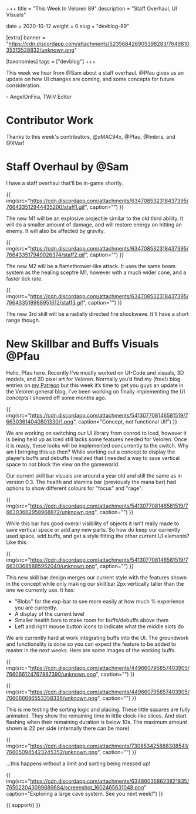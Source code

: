 +++
title = "This Week In Veloren 89"
description = "Staff Overhaul, UI Visuals"

date = 2020-10-12
weight = 0
slug = "devblog-89"

[extra]
banner = "https://cdn.discordapp.com/attachments/523568428905398283/764981035313528832/unknown.png"

[taxonomies]
tags = ["devblog"]
+++

This week we hear from @Sam about a staff overhaul. @Pfau gives us an update on
how UI changes are coming, and some concepts for future consideration.

\- AngelOnFira, TWiV Editor

# Contributor Work

Thanks to this week's contributors, @xMAC94x, @Pfau, @Imbris, and @XVar!

# Staff Overhaul by @Sam

I have a staff overhaul that'll be in-game shortly.

{{
  img(src="https://cdn.discordapp.com/attachments/634708532318437395/766433512944435200/staff1.gif",
  caption="")
}}

The new M1 will be an explosive projectile similar to the old third ability. It
will do a smaller amount of damage, and will restore energy on hitting an enemy.
It will also be affected by gravity.

{{
  img(src="https://cdn.discordapp.com/attachments/634708532318437395/766433517949026374/staff2.gif",
  caption="")
}}

The new M2 will be a flamethrower-like attack. It uses the same beam system as
the healing sceptre M1, however with a much wider cone, and a faster tick rate.

{{
  img(src="https://cdn.discordapp.com/attachments/634708532318437395/766433518988951612/staff3.gif",
  caption="")
}}

The new 3rd skill will be a radially directed fire shockwave. It'll have a short
range though.

# New Skillbar and Buffs Visuals @Pfau

Hello, Pfau here. Recently I've mostly worked on UI-Code and visuals, 3D models,
and 2D pixel art for Veloren. Normally you’d find my (free!) blog entries on [my
Patreon](https://www.patreon.com/pfau) but this week it’s time to get you guys
an update in the Veloren general blog. I’ve been working on finally implementing
the UI concepts I showed off some months ago.

{{
  img(src="https://cdn.discordapp.com/attachments/541307708146581519/766303614040801330/1.png",
  caption="Concept, not functional UI!")
}}

We are working on switching our UI library from conrod to Iced, however it is
being held up as Iced still lacks some features needed for Veloren. Once it is
ready, these looks will be implemented concurrently to the switch. Why am I
bringing this up then? While working out a concept to display the player’s buffs
and debuffs I realized that I needed a way to save vertical space to not block
the view on the gameworld.

Our current skill bar visuals are around a year old and still the same as in
version 0.3. The health and stamina bar (previously the mana bar) had options to
show different colours for "focus" and "rage".

{{
  img(src="https://cdn.discordapp.com/attachments/541307708146581519/766303662958968872/unknown.png",
  caption="")
}}

While this bar has good overall visibility of objects it isn’t really made to
save vertical space or add any new parts. So how do keep our currently used
space, add buffs, and get a style fitting the other current UI elements? Like
this:

{{
  img(src="https://cdn.discordapp.com/attachments/541307708146581519/766303685885952040/unknown.png",
  caption="")
}}

This new skill bar design merges our current style with the features shown in
the concept while only making our skill bar 2px vertically taller than the one
we currently use. It has:

- "Blobs" for the exp-bar to see more easily at how much % experience you are
  currently.
- A display of the current level
- Smaller health bars to make room for buffs/debuffs above them
- Left and right mouse button icons to indicate what the middle slots do

We are currently hard at work integrating buffs into the UI. The groundwork and
functionality is done so you can expect the feature to be added to master in the
next weeks. Here are some images of the working buffs.

{{
  img(src="https://cdn.discordapp.com/attachments/449660795857403905/766066124767887390/unknown.png",
  caption="")
}}

{{
  img(src="https://cdn.discordapp.com/attachments/449660795857403905/766066686553358336/unknown.png",
  caption="")
}}

This is me testing the sorting logic and placing. These little squares are fully
animated. They show the remaining time in little clock-like slices. And start
flashing when their remaining duration is below 10s. The maximum amount shown is
22 per side (internally there can be more)

{{
  img(src="https://cdn.discordapp.com/attachments/730853425868308541/766050945423245352/unknown.png",
  caption="")
}}

...this happens without a limit and sorting being messed up!

{{
  img(src="https://cdn.discordapp.com/attachments/634860358623821835/765022043099889684/screenshot_1602465631048.png"
  caption="Exploring a large cave system. See you next week!")
}}

{{ support() }}
